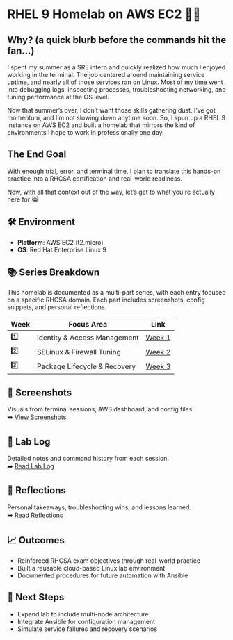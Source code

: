 # RHEL 9 Homelab on AWS EC2 🐧🧠 

## Why? (a quick blurb before the commands hit the fan...)

I spent my summer as a SRE intern and quickly realized how much I enjoyed working in the terminal. The job centered around maintaining service uptime, and nearly all of those services ran on Linux. Most of my time went into debugging logs, inspecting processes, troubleshooting networking, and tuning performance at the OS level.

Now that summer’s over, I don’t want those skills gathering dust. I’ve got momentum, and I’m not slowing down anytime soon. So, I spun up a RHEL 9 instance on AWS EC2 and built a homelab that mirrors the kind of environments I hope to work in professionally one day.

## The End Goal

With enough trial, error, and terminal time, I plan to translate this hands-on practice into a RHCSA certification and real-world readiness. 

Now, with all that context out of the way, let’s get to what you're actually here for 😹

## 🛠️ Environment
- **Platform**: AWS EC2 (t2.micro)
- **OS**: Red Hat Enterprise Linux 9

## 📚 Series Breakdown

This homelab is documented as a multi-part series, with each entry focused on a specific RHCSA domain. Each part includes screenshots, config snippets, and personal reflections.

| Week | Focus Area | Link |
|------|------------|------|
| 1️⃣ | Identity & Access Management | [Week 1](./lab-log/week1.md) |
| 2️⃣ | SELinux & Firewall Tuning | [Week 2](./lab-log/week2.md) |
| 3️⃣ | Package Lifecycle & Recovery | [Week 3](./lab-log/week3.md) |

## 📸 Screenshots
Visuals from terminal sessions, AWS dashboard, and config files.  
➡️ [View Screenshots](./screenshots)

## 📓 Lab Log
Detailed notes and command history from each session.  
➡️ [Read Lab Log](./lab-log)

## 🧠 Reflections
Personal takeaways, troubleshooting wins, and lessons learned.  
➡️ [Read Reflections](./reflections)

## 📈 Outcomes
- Reinforced RHCSA exam objectives through real-world practice
- Built a reusable cloud-based Linux lab environment
- Documented procedures for future automation with Ansible

## 🔗 Next Steps
- Expand lab to include multi-node architecture
- Integrate Ansible for configuration management
- Simulate service failures and recovery scenarios
